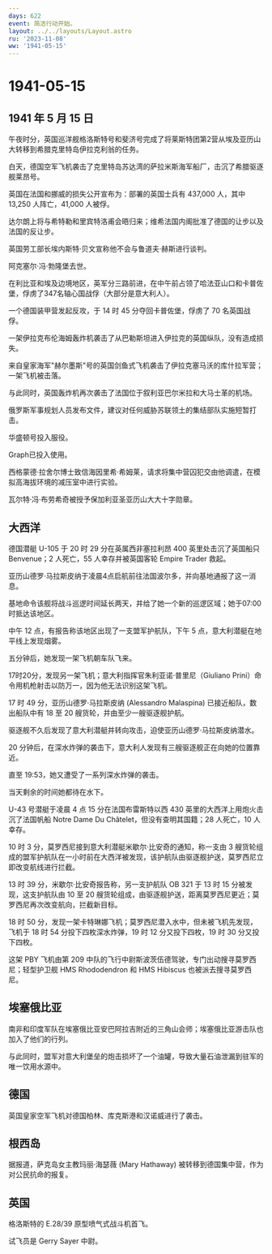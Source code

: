 ```yaml
---
days: 622
event: 简洁行动开始。
layout: ../../layouts/Layout.astro
ru: '2023-11-08'
ww: '1941-05-15'
---
```


# 1941-05-15

## 1941 年 5 月 15 日

午夜时分，英国巡洋舰格洛斯特号和斐济号完成了将莱斯特团第2营从埃及亚历山大转移到希腊克里特岛伊拉克利翁的任务。

白天，德国空军飞机袭击了克里特岛苏达湾的萨拉米斯海军船厂，击沉了希腊驱逐舰莱昂号。

英国在法国和挪威的损失公开宣布为：部署的英国士兵有 437,000 人，其中
13,250 人阵亡，41,000 人被俘。

达尔朗上将与希特勒和里宾特洛甫会晤归来；维希法国内阁批准了德国的让步以及法国的反让步。

英国劳工部长埃内斯特·贝文宣称他不会与鲁道夫·赫斯进行谈判。

阿克塞尔·冯·勃隆堡去世。

在利比亚和埃及边境地区，英军分三路前进，在中午前占领了哈法亚山口和卡普佐堡，俘虏了347名轴心国战俘（大部分是意大利人）。

一个德国装甲营发起反攻，于 14 时 45 分夺回卡普佐堡，俘虏了 70
名英国战俘。

一架伊拉克布伦海姆轰炸机袭击了从巴勒斯坦进入伊拉克的英国纵队，没有造成损失。

来自皇家海军"赫尔墨斯"号的英国剑鱼式飞机袭击了伊拉克塞马沃的库什拉军营；一架飞机被击落。

与此同时，英国轰炸机再次袭击了法国位于叙利亚巴尔米拉和大马士革的机场。

俄罗斯军事规划人员发布文件，建议对任何威胁苏联领土的集结部队实施短暂打击。

华盛顿号投入服役。

Graph已投入使用。

西格蒙德·拉舍尔博士致信海因里希·希姆莱，请求将集中营囚犯交由他调遣，在模拟高海拔环境的减压室中进行实验。

瓦尔特·冯·布劳希奇被授予保加利亚圣亚历山大大十字勋章。

## 大西洋

德国潜艇 U-105 于 20 时 29 分在英属西非塞拉利昂 400 英里处击沉了英国船只
Benvenue；2 人死亡，55 人幸存并被英国客轮 Empire Trader 救起。

亚历山德罗·马拉斯皮纳于凌晨4点启航前往法国波尔多，并向基地通报了这一消息。

基地命令该舰将战斗巡逻时间延长两天，并给了她一个新的巡逻区域；她于07:00时抵达该地区。

中午 12 点，有报告称该地区出现了一支盟军护航队，下午 5
点，意大利潜艇在地平线上发现烟雾。

五分钟后，她发现一架飞机朝车队飞来。

17时20分，发现另一架飞机；意大利指挥官朱利亚诺·普里尼（Giuliano
Prini）命令用机枪射击以防万一，因为他无法识别这架飞机。

17 时 49 分，亚历山德罗·马拉斯皮纳 (Alessandro Malaspina)
已接近船队，数出船队中有 18 至 20 艘货轮，并由至少一艘驱逐舰护航。

驱逐舰不久后发现了意大利潜艇并转向攻击，迫使亚历山德罗·马拉斯皮纳潜水。

20
分钟后，在深水炸弹的袭击下，意大利人发现有三艘驱逐舰正在向她的位置靠近。

直至 19:53，她又遭受了一系列深水炸弹的袭击。

当天剩余的时间她都待在水下。

U-43 号潜艇于凌晨 4 点 15 分在法国布雷斯特以西 430
英里的大西洋上用炮火击沉了法国帆船 Notre Dame Du
Châtelet，但没有查明其国籍；28 人死亡，10 人幸存。

10 时 3 分，莫罗西尼接到意大利潜艇米歇尔·比安奇的通知，称一支由 3
艘货轮组成的盟军护航队在一小时前在大西洋被发现，该护航队由驱逐舰护送，莫罗西尼立即改变航线进行拦截。

13 时 39 分，米歇尔·比安奇报告称，另一支护航队 OB 321 于 13 时 15
分被发现，这支护航队由 10 至 20
艘货轮组成，由驱逐舰护送，距离莫罗西尼更近；莫罗西尼再次改变航向，拦截新目标。

18 时 50
分，发现一架卡特琳娜飞机；莫罗西尼潜入水中，但未被飞机先发现，飞机于 18
时 54 分投下四枚深水炸弹，19 时 12 分又投下四枚，19 时 30 分又投下四枚。

这架 PBY 飞机由第 209
中队的飞行中尉斯波茨伍德驾驶，专门出动搜寻莫罗西尼；轻型护卫舰 HMS
Rhododendron 和 HMS Hibiscus 也被派去搜寻莫罗西尼。

## 埃塞俄比亚

南非和印度军队在埃塞俄比亚安巴阿拉吉附近的三角山会师；埃塞俄比亚游击队也加入了他们的行列。

与此同时，盟军对意大利堡垒的炮击损坏了一个油罐，导致大量石油泄漏到驻军的唯一饮用水源中。

## 德国

英国皇家空军飞机对德国柏林、库克斯港和汉诺威进行了袭击。

## 根西岛

据报道，萨克岛女主教玛丽·海瑟薇 (Mary Hathaway)
被转移到德国集中营，作为对公民抗命的报复。

## 英国

格洛斯特的 E.28/39 原型喷气式战斗机首飞。

试飞员是 Gerry Sayer 中尉。